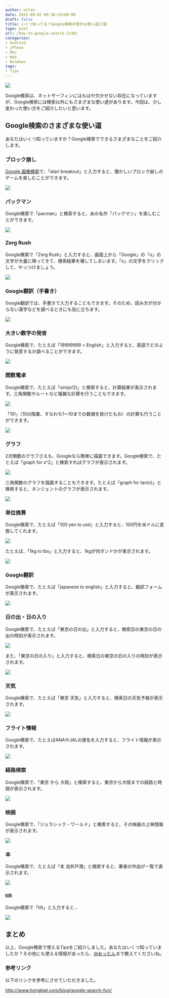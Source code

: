 ```yaml
---
author: ottan
date: 2015-09-02 09:38:33+00:00
draft: false
title: いくつ知ってる？Google検索の意外な使い道17選
type: post
url: /how-to-google-search-2330/
categories:
- Android
- iPhone
- Mac
- Web
- Windows
tags:
- Tips
---
```


![](/uploads/2015/09/150902-55e6b3658975b.png)






Google検索は、ネットサーフィンにはもはや欠かせない存在になっていますが、Google検索には検索以外にもさまざまな使い道があります。今回は、少し変わった使い方をご紹介したいと思います。





## Google検索のさまざまな使い道





あなたはいくつ知っていますか？Google検索でできるさまざまなことをご紹介します。





### ブロック崩し





[Google 画像検索](https://images.google.com/)で、「atari breakout」と入力すると、懐かしいブロック崩しのゲームを楽しむことができます。





![](/uploads/2015/09/150902-55e6b3680ee81.png)






### パックマン





Google検索で「pacman」と検索すると、あの名作「パックマン」を楽しむことができます。





![](/uploads/2015/09/150902-55e6b36aab694.png)






### Zerg Rush





Google検索で「Zerg Rush」と入力すると、画面上から「Google」の「o」の文字が大量に降ってきて、検索結果を壊してしまいます。「o」の文字をクリックして、やっつけましょう。





![](/uploads/2015/09/150902-55e6b36d13cea.png)






### Google翻訳（手書き）





Google翻訳では、手書きで入力することもできます。そのため、読み方が分からない漢字などを調べるときにも役に立ちます。





![](/uploads/2015/09/150902-55e6b36f2f285.png)






### 大きい数字の発音





Google検索で、たとえば「19999999 = English」と入力すると、英語でどのように発音するか調べることができます。





![](/uploads/2015/09/150902-55e6b371897ee.png)






### 関数電卓





Google検索で、たとえば「sin(pi/2)」と検索すると、計算結果が表示されます。三角関数やルートなど複雑な計算を行うこともできます。





![](/uploads/2015/09/150902-55e6b373bad1f.png)






「10!」（10の階乗、すなわち1〜10までの数値を掛けたもの）の計算も行うことができます。





![](/uploads/2015/09/150902-55e6b375e2222.png)






### グラフ





2次関数のグラフさえも、Googleなら簡単に描画できます。Google検索で、たとえば「graph for x^2」と検索すればグラフが表示されます。





![](/uploads/2015/09/150902-55e6b37805ae0.png)






三角関数のグラフを描画することもできます。たとえば「graph for tan(x)」と検索すると、タンジェントのグラフが表示されます。





![](/uploads/2015/09/150902-55e6b37a2acc0.png)






### 単位換算





Google検索で、たとえば「100 yen to usd」と入力すると、100円を米ドルに変換してくれます。





![](/uploads/2015/09/150902-55e6b37c715c1.png)






たとえば、「1kg to lbs」と入力すると、1kgが何ポンドかが表示されます。





![](/uploads/2015/09/150902-55e6b37faf618.png)






### Google翻訳





Google検索で、たとえば「japanese to english」と入力すると、翻訳フォームが表示されます。





![](/uploads/2015/09/150902-55e6b3829488d.png)






### 日の出・日の入り





Google検索で、たとえば「東京の日の出」と入力すると、検索日の東京の日の出の時刻が表示されます。





![](/uploads/2015/09/150902-55e6b38504417.png)






また、「東京の日の入り」と入力すると、検索日の東京の日の入りの時刻が表示されます。





![](/uploads/2015/09/150902-55e6b3876b4a9.png)






### 天気





Google検索で、たとえば「東京 天気」と入力すると、検索日の天気予報が表示されます。





![](/uploads/2015/09/150902-55e6b389e3a8f.png)






### フライト情報





Google検索で、たとえばANAやJALの便名を入力すると、フライト情報が表示されます。





![](/uploads/2015/09/150902-55e6b38c08ab8.png)






### 経路検索





Google検索で、「東京 から 大阪」と検索すると、東京から大阪までの経路と時間が表示されます。





![](/uploads/2015/09/150902-55e6b38e954e1.png)






### 映画





Google検索で、「ジュラシック・ワールド」と検索すると、その映画の上映情報が表示されます。





![](/uploads/2015/09/150902-55e6b391dd94d.png)






### 本





Google検索で、たとえば「本 池井戸潤」と検索すると、著者の作品が一覧で表示されます。





![](/uploads/2015/09/150902-55e6b39609ae4.png)






### tilt





Google検索で「tilt」と入力すると...





![](/uploads/2015/09/150902-55e6b39a1cfb0.png)






## まとめ





以上、Google検索で使えるTipsをご紹介しました。あなたはいくつ知っていましたか？その他にも使える情報があったら、[@おったん](https://twitter.com/ottanxyz)まで教えてくださいね。





### 参考リンク





以下のリンクを参考にさせていただきました。



http://www.hongkiat.com/blog/google-search-fun/
